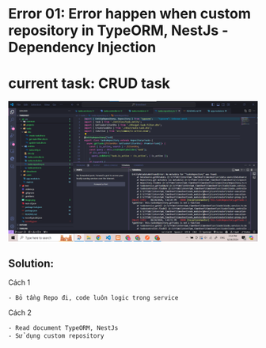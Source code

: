 # Error 01: Error happen when custom repository in TypeORM, NestJs - Dependency Injection

# current task: CRUD task

![alt text](image-1.png)

## Solution:

Cách 1

```
- Bỏ tầng Repo đi, code luôn logic trong service
```

Cách 2

```
- Read document TypeORM, NestJs
- Sử dụng custom repository
```
